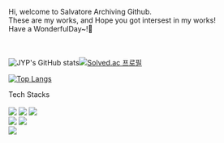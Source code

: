
Hi, welcome to Salvatore Archiving Github.    
These are my works, and Hope you got intersest in my works!     
Have a WonderfulDay~!💁     


<br><br>
![JYP's GitHub stats](https://github-readme-stats.vercel.app/api?username=john9803&show_icons=true&theme=gold)[![Solved.ac
프로필](http://mazassumnida.wtf/api/generate_badge?boj=john9803)](https://solved.ac/john9803)

[![Top Langs](https://github-readme-stats.vercel.app/api/top-langs/?username=john9803)](https://github.com/john9803/github-readme-stats)

Tech Stacks
<br><br>
<img src="https://img.shields.io/badge/Python-3776AB?style=round-square&logo=Python&logoColor=white"/>
<img src="https://img.shields.io/badge/Django-092E20?style=round-square&logo=Django&logoColor=white"/>
<img src="https://img.shields.io/badge/Keras-D00000?style=round-square&logo=Keras&logoColor=white"/>     
<img src="https://img.shields.io/badge/C-A8B9CC?style=round-square&logo=C&logoColor=white"/>
<img src="https://img.shields.io/badge/C++-00599C?style=round-square&logo=Cplusplus&logoColor=white"/>     
<img src="https://img.shields.io/badge/Java-007396?style=round-square&logo=Java&logoColor=white"/>




